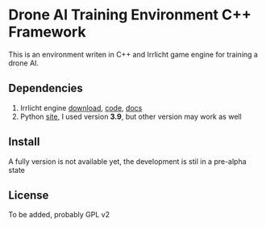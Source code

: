 # Drone AI Training Environment C++ Framework
This is an environment writen in C++ and Irrlicht game engine for training a drone AI.  

## Dependencies  
  1. Irrlicht engine [download](https://sourceforge.net/projects/irrlicht/files/latest/download), 
[code](https://sourceforge.net/p/irrlicht/code/HEAD/tree/), 
[docs](http://irrlicht.sourceforge.net/docu/index.html])  
  2. Python [site](https://www.python.org/), I used version **3.9**, but other version may work as well  

## Install
A fully version is not available yet, the development is stil in a pre-alpha state

## License
To be added, probably GPL v2
